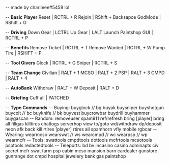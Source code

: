 -- made by charlieee#5458 lol

-- **Basic Player**
Reset | RCTRL + R
Rejoin | RShift + Backsapce
GodMode | RShift + G

-- **Driving**
Down Gear | LCTRL
Up Gear | LALT
Launch Paintshop GUI | RCTRL + P

-- **Benefits**
Remove Ticket | RCTRL + T
Remove Wanted | RCTRL + W
Pump Tire | RSHIFT + P

-- **Tool Givers**
Glock | RCTRL + G
Sniper | RCTRL + S

-- **Team Change**
Civilian | RALT + 1
MCSO | RALT + 2
PSP |  RALT + 3
CMPD | RALT + 4

-- **AutoBank**
Withdraw | RALT + W
Deposit | RALT + D

-- **Griefing**
Cuff all | PATCHED

-- **Type Commands**
-- Buying:
buyglock // bg
buyak
buysniper
buyshotgun
buycolt // bc
buyknife // bk
buyvest
buycrowbar
buydrill
buyhammer
buygascan
-- Random: 
removeuser
spam911
ref/refresh
bring [player]
bring all
fillgas
killtires
chatlogs
serverhop
view
to/goto
wd/withdraw
dp/deposit
neon
afk
back
kill
rtires [player]
rtires all
spamhorn
vfly
mobile
rgbcar
-- Wearing:
wearmcso
wearswat // ws
wearcmpd // wc
wearpsp // wp
wearmcfr
-- Tools:
swattools
cmpdtools
dottools
mcfrtools
mcsotools
psptools
redactedtools
-- Teleports:
bd
bv
incasino
casino
adminapts
civ
secret
mcfr
swat
farm
psp
cabin
mcso
mansion
barn
cardealer
gunstore
gunrange
dot
cmpd
hospital
jewelery
bank
gas
paintshop
